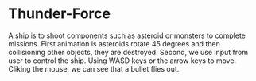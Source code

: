 # Thunder-Force
A ship is to shoot components such as asteroid or monsters to complete missions. First animation is asteroids rotate 45 degrees and then collisioning other objects,
they are destroyed. Second, we use input from user to control the ship. Using WASD keys or the arrow keys to move. Cliking the mouse, we can see that a bullet flies out.
